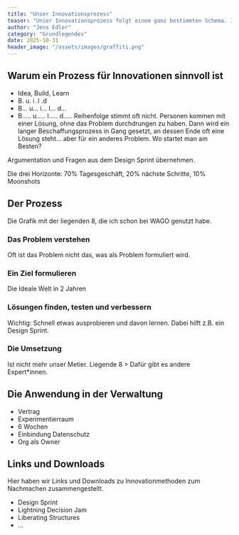 ```yaml
---
title: "Unser Innovationsprozess"
teaser: "Unser Innovationsprozess folgt einem ganz bestimmten Schema. In diesem Beitrag stellen wir euch unser Vorgehen im Detail vor. Nachmachen erlaubt!"
author: "Jens Edler"
category: "Grundlegendes"
date: 2025-10-31 
header_image: "/assets/images/graffiti.png"
---
```

## Warum ein Prozess für Innovationen sinnvoll ist
- Idea, Build, Learn
- B. u. i .l .d
- B... u... i... l... d...
- B..... u..... l..... d.....
Reihenfolge stimmt oft nicht. Personen kommen mit einer Lösung, ohne das Problem durchdrungen zu haben. Dann wird ein langer Beschaffungsprozess in Gang gesetzt, an dessen Ende oft eine Lösung steht... aber für ein anderes Problem. Wo startet man am Besten?

Argumentation und Fragen aus dem Design Sprint übernehmen.

Die drei Horizonte: 70% Tagesgeschäft, 20% nächste Schritte, 10% Moonshots

## Der Prozess

Die Grafik mit der liegenden 8, die ich schon bei WAGO genutzt habe.

### Das Problem verstehen
Oft ist das Problem nicht das, was als Problem formuliert wird.

### Ein Ziel formulieren
Die Ideale Welt in 2 Jahren

### Lösungen finden, testen und verbessern
Wichtig: Schnell etwas ausprobieren und davon lernen. Dabei hilft z.B. ein Design Sprint.

### Die Umsetzung
Ist nicht mehr unser Metier. Liegende 8 > Dafür gibt es andere Expert\*innen.

## Die Anwendung in der Verwaltung

- Vertrag
- Experimentierraum
- 6 Wochen
- Einbindung Datenschutz
- Org als Owner

## Links und Downloads

Hier haben wir Links und Downloads zu Innovationmethoden zum Nachmachen zusammengestellt.

- Design Sprint
- Lightning Decision Jam
- Liberating Structures
- ...
